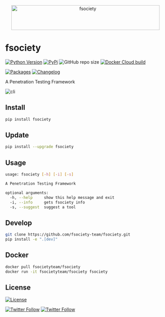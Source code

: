 <div align="center">
  <a href="https://fsociety.dev/">
    <img width="467" height="78" src="https://raw.githubusercontent.com/fsociety-team/fsociety/master/images/fsociety.png" alt="fsociety">
  </a>
</div>

# fsociety

[![Python Version](https://img.shields.io/pypi/pyversions/fsociety?color=orange&style=for-the-badge)](https://www.python.org/downloads/) [![PyPi](https://img.shields.io/pypi/v/fsociety?style=for-the-badge)](https://pypi.org/project/fsociety/) ![GitHub repo size](https://img.shields.io/github/languages/code-size/fsociety-team/fsociety?style=for-the-badge) [![Docker Cloud build](https://img.shields.io/docker/cloud/build/fsocietyteam/fsociety?style=for-the-badge)](https://hub.docker.com/r/fsocietyteam/fsociety)

[![Packages](https://img.shields.io/badge/PACKAGES.md-lightblue?style=for-the-badge)](https://github.com/fsociety-team/fsociety/blob/master/PACKAGES.md) [![Changelog](https://img.shields.io/badge/CHANGELOG.md-lightblue?style=for-the-badge)](https://github.com/fsociety-team/fsociety/blob/master/CHANGELOG.md)

A Penetration Testing Framework

[comment]: # "UPDATE: Add CLI graphic here"

![cli](https://raw.githubusercontent.com/fsociety-team/fsociety/master/images/cli.png)

## Install

```bash
pip install fsociety
```

## Update

```bash
pip install --upgrade fsociety
```

## Usage

```bash
usage: fsociety [-h] [-i] [-s]

A Penetration Testing Framework

optional arguments:
  -h, --help     show this help message and exit
  -i, --info     gets fsociety info
  -s, --suggest  suggest a tool
```

## Develop

```bash
git clone https://github.com/fsociety-team/fsociety.git
pip install -e ".[dev]"
```

## Docker

```bash
docker pull fsocietyteam/fsociety
docker run -it fsocietyteam/fsociety fsociety
```

## License

[![License](https://img.shields.io/pypi/l/fsociety?style=for-the-badge)](https://github.com/fsociety-team/fsociety/blob/master/LICENSE)

[![Twitter Follow](https://img.shields.io/badge/fuck%20it-ship%20it-blue?style=for-the-badge)](https://twitter.com/fsociety_team) [![Twitter Follow](https://img.shields.io/twitter/follow/fsociety_team?color=blue&style=for-the-badge)](https://twitter.com/fsociety_team)

